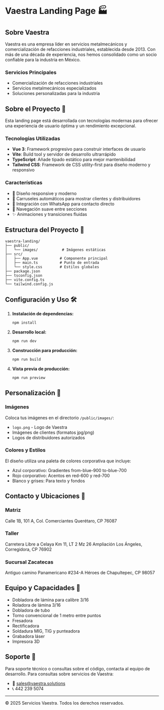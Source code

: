 # Vaestra Landing Page 🏭

## Sobre Vaestra

Vaestra es una empresa líder en servicios metalmecánicos y comercialización de refacciones industriales, establecida desde 2013. Con más de una década de experiencia, nos hemos consolidado como un socio confiable para la industria en México.

### Servicios Principales
- Comercialización de refacciones industriales
- Servicios metalmecánicos especializados
- Soluciones personalizadas para la industria

## Sobre el Proyecto 🚀

Esta landing page está desarrollada con tecnologías modernas para ofrecer una experiencia de usuario óptima y un rendimiento excepcional.

### Tecnologías Utilizadas

- **Vue 3**: Framework progresivo para construir interfaces de usuario
- **Vite**: Build tool y servidor de desarrollo ultrarrápido
- **TypeScript**: Añade tipado estático para mejor mantenibilidad
- **Tailwind CSS**: Framework de CSS utility-first para diseño moderno y responsivo

### Características

- 🎨 Diseño responsive y moderno
- 🔄 Carruseles automáticos para mostrar clientes y distribuidores
- 📱 Integración con WhatsApp para contacto directo
- 🎯 Navegación suave entre secciones
- ✨ Animaciones y transiciones fluidas

## Estructura del Proyecto 📁

```
vaestra-landing/
├── public/
│   └── images/           # Imágenes estáticas
├── src/
│   ├── App.vue          # Componente principal
│   ├── main.ts          # Punto de entrada
│   └── style.css        # Estilos globales
├── package.json
├── tsconfig.json
├── vite.config.ts
└── tailwind.config.js
```

## Configuración y Uso 🛠️

1. **Instalación de dependencias:**
   ```bash
   npm install
   ```

2. **Desarrollo local:**
   ```bash
   npm run dev
   ```

3. **Construcción para producción:**
   ```bash
   npm run build
   ```

4. **Vista previa de producción:**
   ```bash
   npm run preview
   ```

## Personalización 🎨

### Imágenes
Coloca tus imágenes en el directorio `/public/images/`:
- `logo.png` - Logo de Vaestra
- Imágenes de clientes (formatos jpg/png)
- Logos de distribuidores autorizados

### Colores y Estilos
El diseño utiliza una paleta de colores corporativa que incluye:
- Azul corporativo: Gradientes from-blue-900 to-blue-700
- Rojo corporativo: Acentos en red-600 y red-700
- Blanco y grises: Para texto y fondos

## Contacto y Ubicaciones 📍

### Matriz
Calle 1B, 101 A, Col. Comerciantes
Querétaro, CP 76087

### Taller
Carretera Libre a Celaya Km 11, LT 2 Mz 26
Ampliación Los Ángeles, Corregidora, CP 76902

### Sucursal Zacatecas
Antiguo camino Panamericano #234-A
Héroes de Chapultepec, CP 98057

## Equipo y Capacidades 🔧

- Dobladora de lámina para calibre 3/16
- Roladora de lámina 3/16
- Dobladora de tubo
- Torno convencional de 1 metro entre puntos
- Fresadora
- Rectificadora
- Soldadura MIG, TIG y punteadora
- Grabadora láser
- Impresora 3D

## Soporte 💬

Para soporte técnico o consultas sobre el código, contacta al equipo de desarrollo.
Para consultas sobre servicios de Vaestra:
- 📧 sales@vaestra.solutions
- 📞 442 239 5074

---

&copy; 2025 Servicios Vaestra. Todos los derechos reservados.

